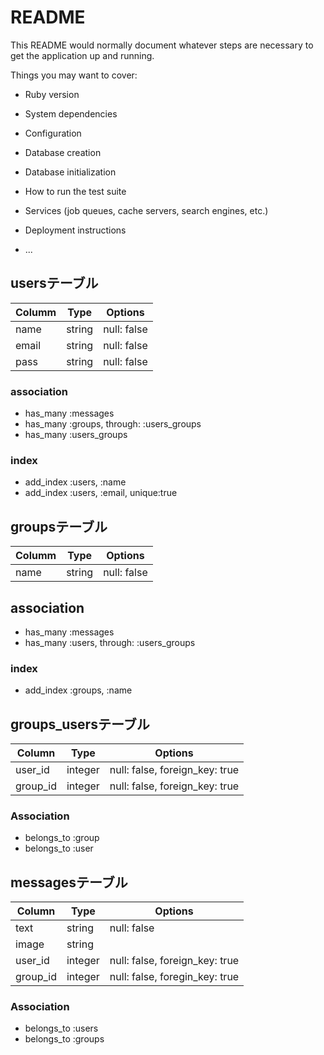 # README

This README would normally document whatever steps are necessary to get the
application up and running.

Things you may want to cover:

* Ruby version

* System dependencies

* Configuration

* Database creation

* Database initialization

* How to run the test suite

* Services (job queues, cache servers, search engines, etc.)

* Deployment instructions

* ...

## usersテーブル

|Columm|Type|Options|
|------|----|-------|
|name|string|null: false|
|email|string|null: false|
|pass|string|null: false|

### association
- has_many :messages
- has_many :groups, through: :users_groups
- has_many :users_groups

### index
- add_index :users, :name
- add_index :users, :email, unique:true

## groupsテーブル

|Columm|Type|Options|
|------|----|-------|
|name|string|null: false|

## association
- has_many :messages
- has_many :users, through: :users_groups

### index
- add_index :groups, :name

## groups_usersテーブル

|Column|Type|Options|
|------|----|-------|
|user_id|integer|null: false, foreign_key: true|
|group_id|integer|null: false, foreign_key: true|

### Association
- belongs_to :group
- belongs_to :user

## messagesテーブル

|Column|Type|Options|
|------|----|-------|
|text|string|null: false|
|image|string||
|user_id|integer|null: false, foreign_key: true|
|group_id|integer|null: false, foregin_key: true|

### Association
- belongs_to :users
- belongs_to :groups
